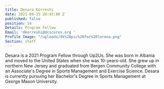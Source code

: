 ```yaml
---
title: Desara Korreshi
date: 2021-09-15 20:43:00 Z
published: false
position: 14
Details: Program Fellow
Email: 'dkorreshi@dcscores.org '
Profile Image: "/uploads/dk%20pic%20for%20lorena.png"
Section: staff
---
```


Desara is a 2021 Program Fellow through Up2Us. She was born in Albania and moved to the United States when she was 10-years-old. She grew up in northern New Jersey and graduated from Bergen Community College with an Associate's Degree in Sports Management and Exercise Science. Desara is currently pursuing her Bachelor's Degree in Sports Management at George Mason University.